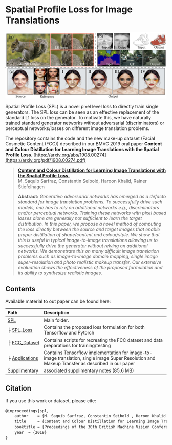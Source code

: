# Spatial Profile Loss for Image Translations
![Title Image](./imgs/title_image_spl.png)

Spatial Profile Loss (SPL) is a novel pixel level loss to directly train single generators. The SPL loss can be seen as an effective replacement of the standard L1 loss on the generator. To motivate this, we have naturally trained standard generator networks without adversarial (discriminators) or perceptual networks/losses on different image translation problems.

The repository contains the code and the new make-up dataset (Facial Cosmetic Content (FCC)) described in our BMVC 2019 oral paper **Content and Colour Distillation for Learning Image Translations with the Spatial Profile Loss**. [https://arxiv.org/abs/1908.00274](https://arxiv.org/pdf/1908.00274.pdf) 

> [**Content and Colour Distillation for Learning Image Translations with the Spatial Profile Loss.**](https://arxiv.org/pdf/1908.00274.pdf)<br>
> M. Saquib Sarfraz, Constantin Seibold, Haroon Khalid, Rainer Stiefelhagen<br>
> 
>
> **Abstract:** *Generative adversarial networks has emerged as a defacto standard for image translation problems. To successfully drive such models, one has to rely on additional networks e.g., discriminators and/or perceptual networks. Training these networks with pixel based losses alone are generally not sufficient to learn the target distribution. In this paper, we propose a novel method of computing the loss directly between the source and target images that enable proper distillation of shape/content and colour/style.  We show that this is useful in typical image-to-image translations allowing us to successfully drive the generator without relying on additional networks.  We demonstrate this on many difficult image translation problems such as image-to-image domain mapping, single image super-resolution and photo realistic makeup transfer. Our extensive evaluation shows the effectiveness of the proposed formulation and its ability to synthesize realistic images.*

## Contents

Available material to out paper can be found here:

| Path | Description
| :--- | :----------
| [SPL](https://github.com/ssarfraz/SPL) | Main folder.
| &boxvr;&nbsp;[SPL_Loss](https://github.com/ssarfraz/SPL/tree/master/SPL_Loss) | Contains the proposed loss formulation for both Tensorflow and Pytorch
| &boxvr;&nbsp;[FCC_Dataset](https://github.com/ssarfraz/SPL/tree/master/FCC_dataset) | Contains scripts for recreating the FCC dataset and data preparations for training/testing
| &boxvr;&nbsp;[Applications](https://github.com/ssarfraz/SPL/tree/master/Applications) | Contains Tensorflow implementation for image-to-image translation, single image Super Resolution and Makeup Transfer as described in our paper
| [Supplimentary](https://drive.google.com/file/d/1lkxO6lkzSClnGac2jcWuuBllMsAenETp/view?usp=sharing) | associated supplimentary notes (85.6 MB)



## Citation
If you use this work or dataset, please cite:
```latex
@inproceedings{spl,
    author    = {M. Saquib Sarfraz, Constantin Seibold , Haroon Khalid and Rainer Stiefelhagen}, 
    title     = {Content and Colour Distillation for Learning Image Translations with the Spatial Profile Loss}, 
    booktitle = {Proceedings of the 30th British Machine Vision Conference (BMVC)},
    year  = {2019}
}

```

